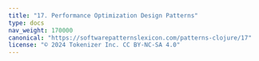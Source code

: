 ```yaml
---
title: "17. Performance Optimization Design Patterns"
type: docs
nav_weight: 170000
canonical: "https://softwarepatternslexicon.com/patterns-clojure/17"
license: "© 2024 Tokenizer Inc. CC BY-NC-SA 4.0"
---
```

